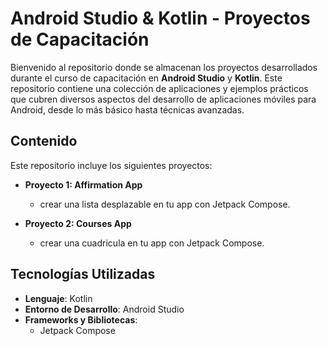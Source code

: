 # Android Studio & Kotlin - Proyectos de Capacitación

Bienvenido al repositorio donde se almacenan los proyectos desarrollados durante el curso de capacitación en **Android Studio** y **Kotlin**. Este repositorio contiene una colección de aplicaciones y ejemplos prácticos que cubren diversos aspectos del desarrollo de aplicaciones móviles para Android, desde lo más básico hasta técnicas avanzadas.

## Contenido

Este repositorio incluye los siguientes proyectos:

- **Proyecto 1: Affirmation App**
  - crear una lista desplazable en tu app con Jetpack Compose.

- **Proyecto 2: Courses App**
  - crear una cuadricula en tu app con Jetpack Compose.


## Tecnologías Utilizadas

- **Lenguaje**: Kotlin
- **Entorno de Desarrollo**: Android Studio
- **Frameworks y Bibliotecas**:
  - Jetpack Compose
  

